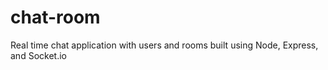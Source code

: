 # chat-room
Real time chat application with users and rooms built using Node, Express, and Socket.io 
